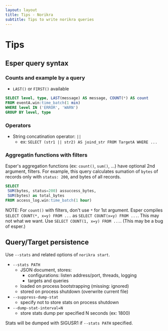 ```yaml
---
layout: layout
title: Tips - Norikra
subtitle: Tips to write norikra queries
---
```

# Tips

## Esper query syntax

### Counts and example by a query

* `LAST()` or `FIRST()` available

```sql
SELECT level, type, LAST(message) AS message, COUNT(*) AS count
FROM eventA.win:time_batch(1 min)
WHERE level IN ('ERROR', 'WARN')
GROUP BY level, type
```

### Operators

* String concatination operator: `||`
  * ex: `SELECT (str1 || str2) AS joind_str FROM TargetA WHERE ...`

### Aggregatin functions with filters

Esper's aggregation functions (ex: `count()`, `sum()`, ...) have optional 2nd argument, filters. For example, this query calculates sumation of `bytes` of records only with `status: 200`, and bytes of all records.

```sql
SELECT
 SUM(bytes, status=200) assuccess_bytes,
 SUM(bytes) as total_bytes
FROM access_log.win:time_batch(1 hour)
```

NOTE: For `count()` with filters, don't use `*` for 1st argument. Esper compiles `SELECT COUNT(*, x=y) FROM ...` as `SELECT COUNT(x=y) FROM ...`. This may not what we want. Use `SELECT COUNT(1, x=y) FROM ...`. (This may be a bug of esper.)

## Query/Target persistence

Use `--stats` and related options of `norikra start`.

* `--stats PATH`
  * JSON document, stores:
    * configurations: listen address/port, threads, logging
    * targets and queries
  * loaded on process bootstrapping (missing: ignored)
  * stored on process shutdown (overwrite current file)
* `--suppress-dump-stat`
  * specify not to store stats on process shutdown
* `--dump-stat-interval=N`
  * store stats dump per specified N seconds (ex: 1800)

Stats will be dumped with SIGUSR1 if `--stats PATH` specified.
